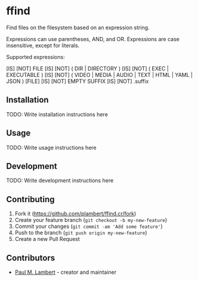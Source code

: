 # ffind

Find files on the filesystem based on an expression string.

Expressions can use parentheses, AND, and OR.  Expressions are case insensitive, except for literals.

Supported expressions:

[IS] [NOT] FILE
[IS] [NOT] ( DIR | DIRECTORY )
[IS] [NOT] ( EXEC | EXECUTABLE )
[IS] [NOT] ( VIDEO | MEDIA | AUDIO | TEXT | HTML | YAML | JSON ) [FILE]
[IS] [NOT] EMPTY
SUFFIX [IS] [NOT] .suffix


## Installation

TODO: Write installation instructions here

## Usage

TODO: Write usage instructions here

## Development

TODO: Write development instructions here

## Contributing

1. Fork it (<https://github.com/plambert/ffind.cr/fork>)
2. Create your feature branch (`git checkout -b my-new-feature`)
3. Commit your changes (`git commit -am 'Add some feature'`)
4. Push to the branch (`git push origin my-new-feature`)
5. Create a new Pull Request

## Contributors

- [Paul M. Lambert](https://github.com/plambert) - creator and maintainer

